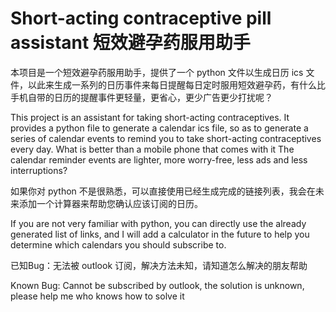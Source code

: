 # Short-acting contraceptive pill assistant 短效避孕药服用助手
本项目是一个短效避孕药服用助手，提供了一个 python 文件以生成日历 ics 文件，以此来生成一系列的日历事件来每日提醒每日定时服用短效避孕药，有什么比手机自带的日历的提醒事件更轻量，更省心，更少广告更少打扰呢？

This project is an assistant for taking short-acting contraceptives. It provides a python file to generate a calendar ics file, so as to generate a series of calendar events to remind you to take short-acting contraceptives every day. What is better than a mobile phone that comes with it The calendar reminder events are lighter, more worry-free, less ads and less interruptions?

如果你对 python 不是很熟悉，可以直接使用已经生成完成的链接列表，我会在未来添加一个计算器来帮助您确认应该订阅的日历。

If you are not very familiar with python, you can directly use the already generated list of links, and I will add a calculator in the future to help you determine which calendars you should subscribe to.

已知Bug：无法被 outlook 订阅，解决方法未知，请知道怎么解决的朋友帮助

Known Bug: Cannot be subscribed by outlook, the solution is unknown, please help me who knows how to solve it
